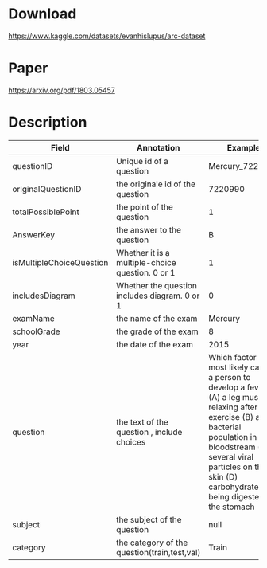 # Download
https://www.kaggle.com/datasets/evanhislupus/arc-dataset

# Paper
https://arxiv.org/pdf/1803.05457

# Description
| Field                    | Annotation                                       | Example                                                                                                                                                                                                                                          |
| ------------------------ | ------------------------------------------------ | ------------------------------------------------------------------------------------------------------------------------------------------------------------------------------------------------------------------------------------------------ |
| questionID               | Unique id of a question                          | Mercury_7220990                                                                                                                                                                                                                                  |
| originalQuestionID       | the originale id of the question                 | 7220990                                                                                                                                                                                                                                          |
| totalPossiblePoint       | the point of the question                        | 1                                                                                                                                                                                                                                                |
| AnswerKey                | the answer to the question                       | B                                                                                                                                                                                                                                                |
| isMultipleChoiceQuestion | Whether it is a multiple-choice question. 0 or 1 | 1                                                                                                                                                                                                                                                |
| includesDiagram          | Whether the question includes diagram. 0 or 1    | 0                                                                                                                                                                                                                                                |
| examName                 | the name of the exam                             | Mercury                                                                                                                                                                                                                                          |
| schoolGrade              | the grade of the exam                            | 8                                                                                                                                                                                                                                                |
| year                     | the date of the exam                             | 2015                                                                                                                                                                                                                                             |
| question                 | the text of the question , include choices       | Which factor will most likely cause a person to develop a fever?  (A) a leg muscle relaxing after exercise (B) a bacterial population in the bloodstream (C) several viral particles on the skin (D) carbohydrates being digested in the stomach |
| subject                  | the subject of the question                      | null                                                                                                                                                                                                                                             |
| category                 | the category of the question(train,test,val)     | Train                                                                                                                                                                                                                                            |
